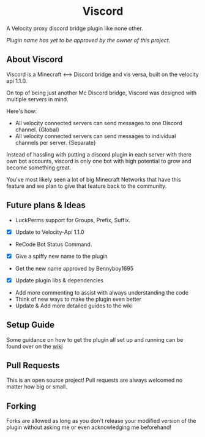 <h1 align="center">Viscord</h1>

A Velocity proxy discord bridge plugin like none other.

*Plugin name has yet to be approved by the owner of this project.*

## About Viscord

Viscord is a Minecraft <--> Discord bridge and vis versa, built on the velocity api 1.1.0.

On top of being just another Mc Discord bridge, Viscord was designed with multiple servers in mind.

Here's how:
- All velocity connected servers can send messages to one Discord channel. {Global}
- All velocity connected servers can send messages to individual channels per server. {Separate}

Instead of hassling with putting a discord plugin in each server with there own bot accounts,
viscord is only one bot with high potential to grow and become something great. 

You've most likely seen a lot of big Minecraft Networks that have this feature and we plan
to give that feature back to the community.


## Future plans & Ideas

- LuckPerms support for Groups, Prefix, Suffix.
- [x] Update to Velocity-Api 1.1.0
- ReCode Bot Status Command.
- [x] Give a spiffy new name to the plugin
- Get the new name approved by Bennyboy1695
- [x] Update plugin libs & dependencies
- Add more commenting to assist with always understanding the code
- Think of new ways to make the plugin even better
- Update & Add more detailed guides to the wiki

## Setup Guide

Some guidance on how to get the plugin all set up and running can be found over on the [wiki](https://github.com/Bennyboy1695/BetterDiscordBridge/wiki/Setup)


## Pull Requests
This is an open source project!
Pull requests are always welcomed no matter how big or small.



## Forking

Forks are allowed as long as you don't release your modified version of the plugin without asking me or even acknowledging me beforehand!
